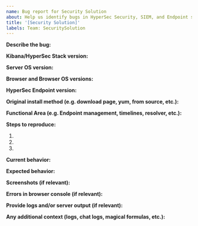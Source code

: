```yaml
---
name: Bug report for Security Solution
about: Help us identify bugs in HyperSec Security, SIEM, and Endpoint so we can fix them!
title: '[Security Solution]'
labels: Team: SecuritySolution
---
```


**Describe the bug:**

**Kibana/HyperSec Stack version:**

**Server OS version:**

**Browser and Browser OS versions:**

**HyperSec Endpoint version:**

**Original install method (e.g. download page, yum, from source, etc.):**

**Functional Area (e.g. Endpoint management, timelines, resolver, etc.):**

**Steps to reproduce:**

1.
2.
3.

**Current behavior:**

**Expected behavior:**

**Screenshots (if relevant):**

**Errors in browser console (if relevant):**

**Provide logs and/or server output (if relevant):**

**Any additional context (logs, chat logs, magical formulas, etc.):**

